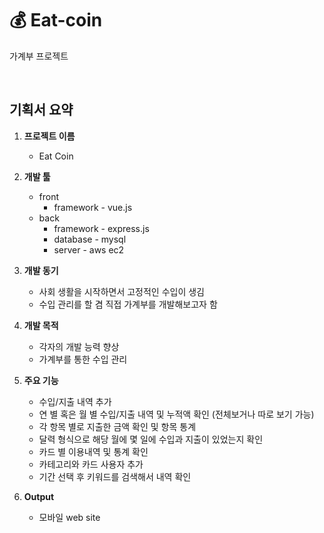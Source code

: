# 💰 Eat-coin
가계부 프로젝트

</br>

## **기획서 요약**
1. **프로젝트 이름**
    - Eat Coin

2. **개발 툴**
    - front
      - framework - vue.js
    - back
      - framework - express.js
      - database - mysql
      - server - aws ec2

3. **개발 동기**
    - 사회 생활을 시작하면서 고정적인 수입이 생김
    - 수입 관리를 할 겸 직접 가계부를 개발해보고자 함

4. **개발 목적**
    - 각자의 개발 능력 향상
    - 가계부를 통한 수입 관리

5. **주요 기능**
    - 수입/지출 내역 추가
    - 연 별 혹은 월 별 수입/지출 내역 및 누적액 확인 (전체보거나 따로 보기 가능)
    - 각 항목 별로 지출한 금액 확인 및 항목 통계
    - 달력 형식으로 해당 월에 몇 일에 수입과 지출이 있었는지 확인
    - 카드 별 이용내역 및 통계 확인
    - 카테고리와 카드 사용자 추가
    - 기간 선택 후 키워드를 검색해서 내역 확인 

6. **Output**
    - 모바일 web site
